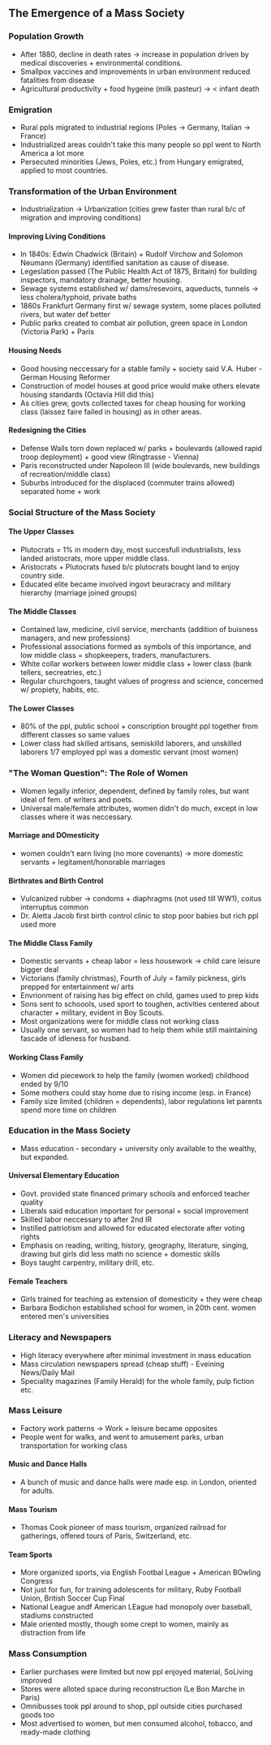 ## The Emergence of a Mass Society
### Population Growth
- After 1880, decline in death rates -> increase in population driven by medical discoveries + environmental conditions.
- Smallpox vaccines and improvements in urban environment reduced fatalities from disease
- Agricultural productivity + food hygeine (milk pasteur) -> < infant death 
### Emigration
- Rural ppls migrated to industrial regions (Poles -> Germany, Italian -> France)
- Industrialized areas couldn't take this many people so ppl went to North America a lot more
- Persecuted minorities (Jews, Poles, etc.) from Hungary emigrated, applied to most countries.
### Transformation of the Urban Environment
- Industrialization -> Urbanization (cities grew faster than rural b/c of migration and improving conditions)
#### Improving Living Conditions
- In 1840s: Edwin Chadwick (Britain) + Rudolf Virchow and Solomon Neumann (Germany) identified sanitation as cause of disease.
- Legeslation passed (The Public Health Act of 1875, Britain) for building inspectors, mandatory drainage, better housing.
- Sewage systems established w/ dams/resevoirs, aqueducts, tunnels -> less cholera/typhoid, private baths
- 1860s Frankfurt Germany first w/ sewage system, some places polluted rivers, but water def better
- Public parks created to combat air pollution, green space in London (Victoria Park) + Paris
#### Housing Needs
- Good housing neccessary for a stable family + society  said V.A. Huber - German Housing Reformer
- Construction of model houses at good price would make others elevate housing standards (Octavia Hill did this)
- As cities grew, govts collected taxes for cheap housing for working class (laissez faire failed in housing) as in other areas.
#### Redesigning the Cities
- Defense Walls torn down replaced w/ parks + boulevards (allowed rapid troop deployment) + good view (Ringtrasse - Vienna)
- Paris reconstructed under Napoleon III (wide boulevards, new buildings of recreation/middle class)
- Suburbs introduced for the displaced (commuter trains allowed) separated home + work
### Social Structure of the Mass Society
#### The Upper Classes
- Plutocrats = 1% in modern day, most succesfull industrialists, less landed aristocrats, more upper middle class.
- Aristocrats + Plutocrats fused b/c plutocrats bought land to enjoy country side.
- Educated elite became involved ingovt beuracracy and military hierarchy (marriage joined groups)
#### The Middle Classes
- Contained law, medicine, civil service, merchants (addition of buisness managers, and new professions)
- Professional associations formed as symbols of this importance, and low middle class = shopkeepers, traders, manufacturers.
- White collar workers between lower middle class + lower class (bank tellers, secreatries, etc.)
- Regular churchgoers, taught values of progress and science, concerned w/ propiety, habits, etc.
#### The Lower Classes
- 80% of the ppl, public school + conscription brought ppl together from different classes so same values
- Lower class had skilled artisans, semiskilld laborers, and unskilled laborers 1/7 employed ppl was a domestic servant (most women)
### "The Woman Question": The Role of Women
- Women legally inferior, dependent, defined by family roles, but want ideal of fem. of writers and poets.
- Universal male/female attributes, women didn't do much, except in low classes where it was neccessary.
#### Marriage and DOmesticity
- women couldn't earn living (no more covenants) -> more domestic servants + legitament/honorable marriages
#### Birthrates and Birth Control
- Vulcanized rubber -> condoms + diaphragms (not used till WW1), coitus interruptus common
- Dr. Aletta Jacob first birth control clinic to stop poor babies but rich ppl used more
#### The Middle Class Family
- Domestic servants + cheap labor = less housework -> child care leisure bigger deal
- Victorians (family christmas), Fourth of July = family pickness, girls prepped for entertainment w/ arts
- Envrionment of raising has big effect on child, games used to prep kids
- Sons sent to schoools, used sport to toughen, activities centered about character + military, evident in Boy Scouts.
- Most organizations were for middle class not working class
- Usually one servant, so women had to help them while still maintaining fascade of idleness for husband.
#### Working Class Family
- Women did piecework to help the family (women worked) childhood ended by 9/10
- Some mothers could stay home due to rising income (esp. in France)
- Family size limited (children = dependents), labor regulations let parents spend more time on children
### Education in the Mass Society
- Mass education - secondary + university only available to the wealthy, but expanded.
#### Universal Elementary Education
- Govt. provided state financed primary schools and enforced teacher quality
- Liberals said education important for personal + social improvement
- Skilled labor neccessary to after 2nd IR
- Instilled patriotism and allowed for educated electorate after voting rights
- Emphasis on reading, writing, history, geography, literature, singing, drawing but girls did less math no science + domestic skills
- Boys taught carpentry, military drill, etc.
#### Female Teachers
- Girls trained for teaching as extension of domesticity + they were cheap
- Barbara Bodichon established school for women, in 20th cent. women entered men's universities
### Literacy and Newspapers
- High literacy everywhere after minimal investment in mass education
- Mass circulation newspapers spread (cheap stuff) - Eveining News/Daily Mail
- Speciality magazines (Family Herald) for the whole family, pulp fiction etc.
### Mass Leisure
- Factory work patterns -> Work + leisure became opposites
- People went for walks, and went to amusement parks, urban transportation for working class
#### Music and Dance Halls
- A bunch of music and dance halls were made esp. in London, oriented for adults.
#### Mass Tourism
- Thomas Cook pioneer of mass tourism, organized railroad for gatherings, offered tours of Paris, Switzerland, etc.
#### Team Sports
- More organized sports, via English Footbal League + American BOwling Congress
- Not just for fun, for training adolescents for military, Ruby Football Union, British Soccer Cup Final
- National League andf American LEague had monopoly over baseball, stadiums constructed
- Male oriented mostly, though some crept to women, mainly as distraction from life
### Mass Consumption
- Earlier purchases were limited but now ppl enjoyed material, SoLiving improved
- Stores were alloted space during reconstruction (Le Bon Marche in Paris)
- Omnibusses took ppl around to shop, ppl outside cities purchased goods too
- Most advertised to women, but men consumed alcohol, tobacco, and ready-made clothing
